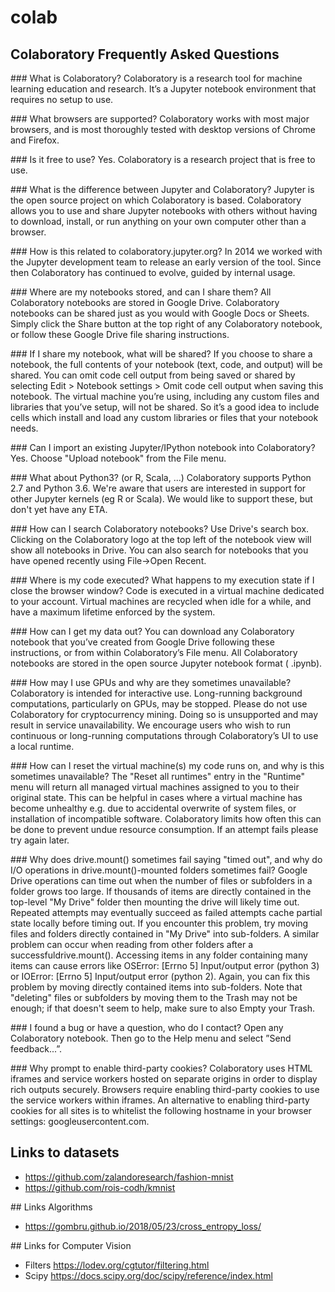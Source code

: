 # colab

## Colaboratory Frequently Asked Questions

### What is Colaboratory?
Colaboratory is a research tool for machine learning education and research. It’s a Jupyter notebook environment that requires no setup to use.

### What browsers are supported?
Colaboratory works with most major browsers, and is most thoroughly tested with desktop versions of Chrome and Firefox.

### Is it free to use?
Yes. Colaboratory is a research project that is free to use.

### What is the difference between Jupyter and Colaboratory?
Jupyter is the open source project on which Colaboratory is based. Colaboratory allows you to use and share Jupyter notebooks with others without having to download, install, or run anything on your own computer other than a browser.

### How is this related to colaboratory.jupyter.org?
In 2014 we worked with the Jupyter development team to release an early version of the tool. Since then Colaboratory has continued to evolve, guided by internal usage.

### Where are my notebooks stored, and can I share them?
All Colaboratory notebooks are stored in Google Drive. Colaboratory notebooks can be shared just as you would with Google Docs or Sheets. Simply click the Share button at the top right of any Colaboratory notebook, or follow these Google Drive file sharing instructions.

### If I share my notebook, what will be shared?
If you choose to share a notebook, the full contents of your notebook (text, code, and output) will be shared. You can omit code cell output from being saved or shared by selecting Edit > Notebook settings > Omit code cell output when saving this notebook. The virtual machine you’re using, including any custom files and libraries that you’ve setup, will not be shared. So it’s a good idea to include cells which install and load any custom libraries or files that your notebook needs.

### Can I import an existing Jupyter/IPython notebook into Colaboratory?
Yes. Choose "Upload notebook" from the File menu.

### What about Python3? (or R, Scala, ...)
Colaboratory supports Python 2.7 and Python 3.6. We're aware that users are interested in support for other Jupyter kernels (eg R or Scala). We would like to support these, but don't yet have any ETA.

### How can I search Colaboratory notebooks?
Use Drive's search box. Clicking on the Colaboratory logo at the top left of the notebook view will show all notebooks in Drive. You can also search for notebooks that you have opened recently using File->Open Recent.

### Where is my code executed? What happens to my execution state if I close the browser window?
Code is executed in a virtual machine dedicated to your account. Virtual machines are recycled when idle for a while, and have a maximum lifetime enforced by the system.

### How can I get my data out?
You can download any Colaboratory notebook that you’ve created from Google Drive following these instructions, or from within Colaboratory’s File menu. All Colaboratory notebooks are stored in the open source Jupyter notebook format ( .ipynb).

### How may I use GPUs and why are they sometimes unavailable?
Colaboratory is intended for interactive use. Long-running background computations, particularly on GPUs, may be stopped. Please do not use Colaboratory for cryptocurrency mining. Doing so is unsupported and may result in service unavailability. We encourage users who wish to run continuous or long-running computations through Colaboratory’s UI to use a local runtime.

### How can I reset the virtual machine(s) my code runs on, and why is this sometimes unavailable?
The "Reset all runtimes" entry in the "Runtime" menu will return all managed virtual machines assigned to you to their original state. This can be helpful in cases where a virtual machine has become unhealthy e.g. due to accidental overwrite of system files, or installation of incompatible software. Colaboratory limits how often this can be done to prevent undue resource consumption. If an attempt fails please try again later.

### Why does drive.mount() sometimes fail saying "timed out", and why do I/O operations in drive.mount()-mounted folders sometimes fail?
Google Drive operations can time out when the number of files or subfolders in a folder grows too large. If thousands of items are directly contained in the top-level "My Drive" folder then mounting the drive will likely time out. Repeated attempts may eventually succeed as failed attempts cache partial state locally before timing out. If you encounter this problem, try moving files and folders directly contained in "My Drive" into sub-folders. A similar problem can occur when reading from other folders after a successfuldrive.mount(). Accessing items in any folder containing many items can cause errors like OSError: [Errno 5] Input/output error (python 3) or IOError: [Errno 5] Input/output error (python 2). Again, you can fix this problem by moving directly contained items into sub-folders.
Note that "deleting" files or subfolders by moving them to the Trash may not be enough; if that doesn't seem to help, make sure to also Empty your Trash.

### I found a bug or have a question, who do I contact?
Open any Colaboratory notebook. Then go to the Help menu and select ”Send feedback...”.

### Why prompt to enable third-party cookies?
Colaboratory uses HTML iframes and service workers hosted on separate origins in order to display rich outputs securely.
Browsers require enabling third-party cookies to use the service workers within iframes.
An alternative to enabling third-party cookies for all sites is to whitelist the following hostname in your browser settings: googleusercontent.com.


## Links to datasets
- https://github.com/zalandoresearch/fashion-mnist
- https://github.com/rois-codh/kmnist


## Links Algorithms
- https://gombru.github.io/2018/05/23/cross_entropy_loss/


## Links for Computer Vision
- Filters https://lodev.org/cgtutor/filtering.html
- Scipy   https://docs.scipy.org/doc/scipy/reference/index.html